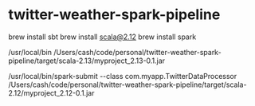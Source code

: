 # twitter-weather-spark-pipeline

brew install sbt
brew install scala@2.12
brew install spark

/usr/local/bin
/Users/cash/code/personal/twitter-weather-spark-pipeline/target/scala-2.13/myproject_2.13-0.1.jar

/usr/local/bin/spark-submit --class com.myapp.TwitterDataProcessor /Users/cash/code/personal/twitter-weather-spark-pipeline/target/scala-2.12/myproject_2.12-0.1.jar
